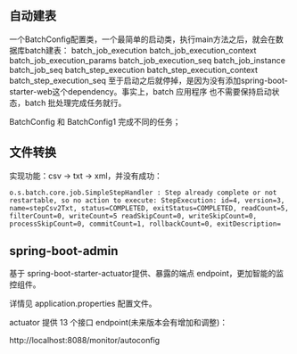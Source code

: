 ## 自动建表
一个BatchConfig配置类，一个最简单的启动类，执行main方法之后，就会在数据库batch建表：
batch_job_execution
batch_job_execution_context
batch_job_execution_params
batch_job_execution_seq
batch_job_instance
batch_job_seq
batch_step_execution
batch_step_execution_context
batch_step_execution_seq
至于启动之后就停掉，是因为没有添加spring-boot-starter-web这个dependency。事实上，batch 应用程序 也不需要保持启动状态，batch 批处理完成任务就行。

BatchConfig 和 BatchConfig1 完成不同的任务；

## 文件转换
实现功能：csv -> txt -> xml，并没有成功：
```
o.s.batch.core.job.SimpleStepHandler : Step already complete or not restartable, so no action to execute: StepExecution: id=4, version=3, name=stepCsv2Txt, status=COMPLETED, exitStatus=COMPLETED, readCount=5, filterCount=0, writeCount=5 readSkipCount=0, writeSkipCount=0, processSkipCount=0, commitCount=1, rollbackCount=0, exitDescription=
```

## spring-boot-admin
基于 spring-boot-starter-actuator提供、暴露的端点 endpoint，更加智能的监控组件。

详情见 application.properties 配置文件。

actuator 提供 13 个接口 endpoint(未来版本会有增加和调整)：

http://localhost:8088/monitor/autoconfig